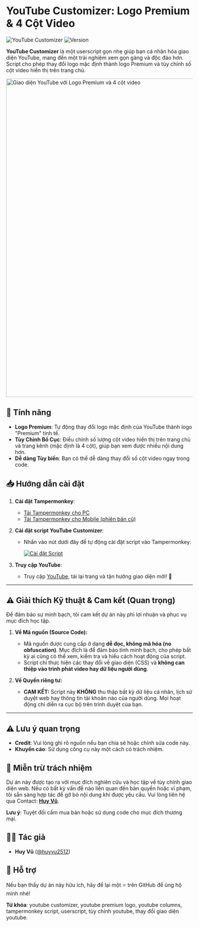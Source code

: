 # YouTube Customizer: Logo Premium & 4 Cột Video

![YouTube Customizer](https://img.shields.io/badge/YouTube-Customizer-red?style=for-the-badge&logo=youtube)
![Version](https://img.shields.io/badge/Version-1.0-blue?style=for-the-badge)

**YouTube Customizer** là một userscript gọn nhẹ giúp bạn cá nhân hóa giao diện YouTube, mang đến một trải nghiệm xem gọn gàng và độc đáo hơn. Script cho phép thay đổi logo mặc định thành logo Premium và tùy chỉnh số cột video hiển thị trên trang chủ.

<img width="1870" height="861" alt="Giao diện YouTube với Logo Premium và 4 cột video" src="https://github.com/user-attachments/assets/c8f3db06-ab05-4608-a982-910e32dab0df" />

## 🚀 Tính năng
- **Logo Premium**: Tự động thay đổi logo mặc định của YouTube thành logo "Premium" tinh tế.
- **Tùy Chỉnh Bố Cục**: Điều chỉnh số lượng cột video hiển thị trên trang chủ và trang kênh (mặc định là 4 cột), giúp bạn xem được nhiều nội dung hơn.
- **Dễ dàng Tùy biến**: Bạn có thể dễ dàng thay đổi số cột video ngay trong code.

## 📥 Hướng dẫn cài đặt
1. **Cài đặt Tampermonkey**:
   - [Tải Tampermonkey cho PC](https://chromewebstore.google.com/detail/tampermonkey/dhdgffkkebhmkfjojejmpbldmpobfkfo)
   - [Tải Tampermonkey cho Mobile (phiên bản cũ)](https://chromewebstore.google.com/detail/tampermonkey-legacy/lcmhijbkigalmkeommnijlpobloojgfn)

2. **Cài đặt script YouTube Customizer**:
   - Nhấn vào nút dưới đây để tự động cài đặt script vào Tampermonkey:
   
     [![Cài đặt Script](https://img.shields.io/badge/Cài%20đặt-Script-blue?style=for-the-badge)](https://raw.githubusercontent.com/huyvu2512/YouTube-Customizer/main/tampermonkey.user.js)

3. **Truy cập YouTube**:
   - Truy cập [YouTube](https://www.youtube.com/), tải lại trang và tận hưởng giao diện mới! 🎉

---

## ⚠️ Giải thích Kỹ thuật & Cam kết (Quan trọng)

Để đảm bảo sự minh bạch, tôi cam kết dự án này phi lợi nhuận và phục vụ mục đích học tập.

1.  **Về Mã nguồn (Source Code):**
    * Mã nguồn được cung cấp ở dạng **dễ đọc, không mã hóa (no obfuscation)**. Mục đích là để đảm bảo tính minh bạch, cho phép bất kỳ ai cũng có thể xem, kiểm tra và hiểu cách hoạt động của script.
    * Script chỉ thực hiện các thay đổi về giao diện (CSS) và **không can thiệp vào trình phát video hay dữ liệu người dùng**.

2.  **Về Quyền riêng tư:**
    * **CAM KẾT:** Script này **KHÔNG** thu thập bất kỳ dữ liệu cá nhân, lịch sử duyệt web hay thông tin tài khoản nào của người dùng. Mọi hoạt động chỉ diễn ra cục bộ trên trình duyệt của bạn.

---
## ⚠️ Lưu ý quan trọng
- **Credit**: Vui lòng ghi rõ nguồn nếu bạn chia sẻ hoặc chỉnh sửa code này.
- **Khuyến cáo**: Sử dụng công cụ này một cách có trách nhiệm.

## 📜 Miễn trừ trách nhiệm
Dự án này được tạo ra với mục đích nghiên cứu và học tập về tùy chỉnh giao diện web. Nếu có bất kỳ vấn đề nào liên quan đến bản quyền hoặc vi phạm, tôi sẵn sàng hợp tác để gỡ bỏ nội dung khi được yêu cầu. Vui lòng liên hệ qua Contact: **[Huy Vũ](https://beacons.ai/huyvu2512)**.

**Lưu ý**: Tuyệt đối cấm mua bán hoặc sử dụng code cho mục đích thương mại.

## 👨‍💻 Tác giả
- **Huy Vũ** ([@huyvu2512](https://github.com/huyvu2512))

## 💖 Hỗ trợ
Nếu bạn thấy dự án này hữu ích, hãy để lại một ⭐ trên GitHub để ủng hộ mình nhé!

**Từ khóa**: youtube customizer, youtube premium logo, youtube columns, tampermonkey script, userscript, tùy chỉnh youtube, thay đổi giao diện youtube.





